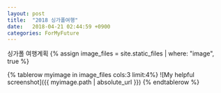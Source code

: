```yaml
---
layout: post
title:  "2018 싱가폴여행"
date:   2018-04-21 02:44:59 +0900
categories: ForMyFuture
---
```


싱가폴 여행계획
{% assign image_files = site.static_files | where: "image", true %}
<table>
{% tablerow  myimage in image_files cols:3 limit:4%}
  ![My helpful screenshot]({{ myimage.path | absolute_url }})
{% endtablerow %}
</table>
